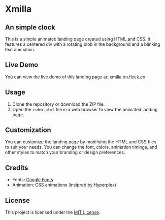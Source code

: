 # Xmilla
## An simple clock

This is a simple animated landing page created using HTML and CSS. It features a centered div with a rotating blob in the background and a blinking text animation.

## Live Demo

You can view the live demo of this landing page at: [xmilla.on.fleek.co](https://xmilla.on.fleek.co)

## Usage

1. Clone the repository or download the ZIP file.
2. Open the `index.html` file in a web browser to view the animated landing page.

## Customization

You can customize the landing page by modifying the HTML and CSS files to suit your needs. You can change the font, colors, animation timings, and other styles to match your branding or design preferences.

## Credits

- Fonts: [Google Fonts](https://fonts.googleapis.com/css2?family=Sniglet&display=swap)
- Animation: CSS animations (insipred by Hyperplex)

## License

This project is licensed under the [MIT License](LICENSE).